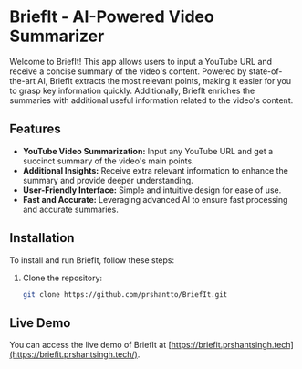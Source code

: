 # BriefIt - AI-Powered Video Summarizer

Welcome to BriefIt! This app allows users to input a YouTube URL and receive a concise summary of the video's content. Powered by state-of-the-art AI, BriefIt extracts the most relevant points, making it easier for you to grasp key information quickly. Additionally, BriefIt enriches the summaries with additional useful information related to the video's content.

## Features

- **YouTube Video Summarization:** Input any YouTube URL and get a succinct summary of the video's main points.
- **Additional Insights:** Receive extra relevant information to enhance the summary and provide deeper understanding.
- **User-Friendly Interface:** Simple and intuitive design for ease of use.
- **Fast and Accurate:** Leveraging advanced AI to ensure fast processing and accurate summaries.

## Installation

To install and run BriefIt, follow these steps:

1. Clone the repository:

   ```bash
   git clone https://github.com/prshantto/BriefIt.git
   ```

## Live Demo

You can access the live demo of BriefIt at [https://briefit.prshantsingh.tech](https://briefit.prshantsingh.tech/).
